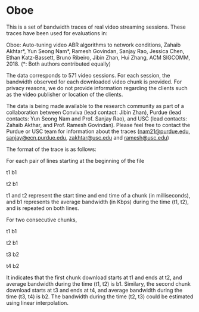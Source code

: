 # Oboe
This is a set of bandwidth traces of real video streaming sessions. These traces have been used for evaluations in:

Oboe: Auto-tuning video ABR algorithms to network conditions, Zahaib Akhtar*, Yun Seong Nam*, Ramesh Govindan, Sanjay Rao, Jessica Chen, Ethan Katz-Bassett, Bruno Ribeiro, Jibin Zhan, Hui Zhang, ACM SIGCOMM, 2018. (*: Both authors contributed equally)

The data corresponds to 571 video sessions. For each session, the bandwidth observed for each downloaded video chunk is provided. For privacy reasons, we do not provide information regarding the clients such as the video publisher or location of the clients.

The data is being made available to the research community as part of a collaboration between Conviva (lead contact: Jibin Zhan), Purdue (lead contacts: Yun Seong Nam and Prof. Sanjay Rao), and USC (lead contacts: Zahaib Akthar, and Prof. Ramesh Govindan). Please feel free to contact the Purdue or USC team for information about the traces (nam21@purdue.edu, sanjay@ecn.purdue.edu, zakhtar@usc.edu and ramesh@usc.edu)


The format of the trace is as follows:

For each pair of lines starting at the beginning of the file

t1 b1

t2 b1

t1 and t2 represent the start time and end time of a chunk (in milliseconds), and b1 represents the average bandwidth (in Kbps) during the time (t1, t2), and is repeated on both lines.

For two consecutive chunks,

t1 b1

t2 b1

t3 b2

t4 b2

It indicates that the first chunk download starts at t1 and ends at t2, and average bandwidth during the time (t1, t2) is b1.
Similary, the second chunk download starts at t3 and ends at t4, and average bandwidth during the time (t3, t4) is b2.
The bandwidth during the time (t2, t3) could be estimated using linear interpolation.

